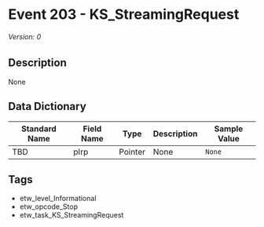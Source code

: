 # Event 203 - KS_StreamingRequest
###### Version: 0

## Description
None

## Data Dictionary
|Standard Name|Field Name|Type|Description|Sample Value|
|---|---|---|---|---|
|TBD|pIrp|Pointer|None|`None`|

## Tags
* etw_level_Informational
* etw_opcode_Stop
* etw_task_KS_StreamingRequest